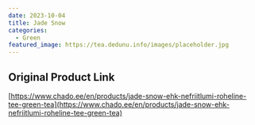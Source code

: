 ```yaml
---
date: 2023-10-04
title: Jade Snow
categories:
  - Green
featured_image: https://tea.dedunu.info/images/placeholder.jpg
---
```


## Original Product Link

[https://www.chado.ee/en/products/jade-snow-ehk-nefriitlumi-roheline-tee-green-tea](https://www.chado.ee/en/products/jade-snow-ehk-nefriitlumi-roheline-tee-green-tea)

